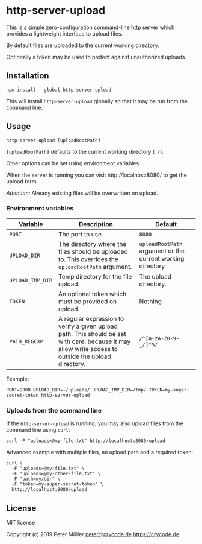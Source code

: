 # http-server-upload

This is a simple zero-configuration command-line http server which provides a lightweight interface to upload files.

By default files are uploaded to the current working directory.

Optionally a token may be used to protect against unauthorized uploads.


## Installation

```
npm install --global http-server-upload
```

This will install `http-server-upload` globally so that it may be tun from the command line.


## Usage

```
http-server-upload [uploadRootPath]
```

`[uploadRootPath]` defaults to the current working directory (`./`).

Other options can be set using environment variables.

When the server is running you can visit http://localhost:8080/ to get the upload form.

*Attention:* Already existing files will be overwritten on upload.


### Environment variables

| Variable | Description | Default |
|---|---|---|
| `PORT` | The port to use. | `8080` |
| `UPLOAD_DIR` | The directory where the files should be uploaded to. This overrides the `uploadRootPath` argument. | `uploadRootPath` argument or the current working directory |
| `UPLOAD_TMP_DIR` | Temp directory for the file upload. | The upload directory. |
| `TOKEN` | An optional token which must be provided on upload. | Nothing |
| `PATH_REGEXP` | A regular expression to verify a given upload path. This should be set with care, because it may allow write access to outside the upload directory. | `/^[a-zA-Z0-9-_/]*$/` |

Example:
```
PORT=9000 UPLOAD_DIR=~/uploads/ UPLOAD_TMP_DIR=/tmp/ TOKEN=my-super-secret-token http-server-upload
```


### Uploads from the command line

If the `http-server-upload` is running, you may also upload files from the command line using `curl`:
```
curl -F "uploads=@my-file.txt" http://localhost:8080/upload
```

Advanced example with multiple files, an upload path and a required token:
```
curl \
  -F "uploads=@my-file.txt" \
  -F "uploads=@my-other-file.txt" \
  -F "path=my/dir" \
  -F "token=my-super-secret-token" \
  http://localhost:8080/upload
```


## License

MIT license

Copyright (c) 2019 Peter Müller <peter@crycode.de> https://crycode.de

